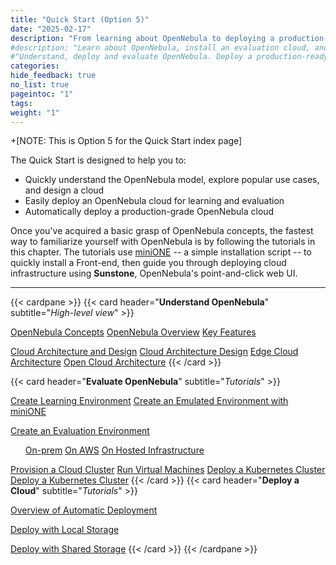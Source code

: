 ```yaml
---
title: "Quick Start (Option 5)"
date: "2025-02-17"
description: "From learning about OpenNebula to deploying a production-ready OpenNebula cloud"
#description: "Learn about OpenNebula, install an evaluation cloud, and automatically install a production-ready cloud"
#"Understand, deploy and evaluate OpenNebula. Deploy a production-ready OpenNebula cloud"
categories:
hide_feedback: true
no_list: true
pageintoc: "1"
tags:
weight: "1"
---
```


<a id="cloud-installation"></a>

+[NOTE: This is Option 5 for the Quick Start index page]

<!--# Cloud Installation -->

<!-- This first chapter is designed to quickly take you from an introduction to OpenNebula to deploying your first cloud for learning and evaluation.

The first section, [Understand OpenNebula]({{% relref "understand_opennebula" %}}), provides you with a bird's eye view of the system's base concepts, key features, architecture basics, and the most common pathway from cloud design to deployment.

The second section, [Try OpenNebula with miniONE]({{% relref "try_opennebula_with_minione" %}}), consists of tutorials for quickly installing an OpenNebula cloud for purposes of evaluation, testing, and even on-premises production operations. The tutorials guide you in building progressively complex infrastructure, from a basic Front-end install to automatically deploying a Kubernetes cluster.

The third section, [Automatic Deployment of OpenNebula with OneDeploy]({{% relref "automatic_deployment_of_opennebula_with_one_deploy" %}}) contains an overview and tutorials for automatically installing a production-grade OpenNebula cloud using OneDeploy, an automated installation tool based on Ansible playbooks. -->

The Quick Start is designed to help you to:

- Quickly understand the OpenNebula model, explore popular use cases, and design a cloud
- Easily deploy an OpenNebula cloud for learning and evaluation
- Automatically deploy a production-grade OpenNebula cloud

Once you've acquired a basic grasp of OpenNebula concepts, the fastest way to familiarize yourself with OpenNebula is by following the tutorials in this chapter. The tutorials use [miniONE](https://github.com/OpenNebula/minione) -- a simple installation script -- to quickly install a Front-end, then guide you through deploying cloud infrastructure using **Sunstone**, OpenNebula's point-and-click web UI.

<hr class="panel-line">

{{< cardpane >}}
   {{< card header="**Understand OpenNebula**" subtitle="*High-level view*" >}}
      <p></p>
      <a href="../understand_opennebula/opennebula_concepts">OpenNebula Concepts</a>
         <inl><a href="../understand_opennebula/opennebula_concepts/opennebula_overview">OpenNebula Overview</a></inl>
         <inl><a href="../understand_opennebula/opennebula_concepts/key_features">Key Features</a></inl>
      <p></p>
      <a href="../understand_opennebula/cloud_architecture_design">Cloud Architecture and Design</a>
      <inl>
         <a href="../understand_opennebula/cloud_architecture_and_design/cloud_architecture_design">Cloud Architecture Design</a>
      </inl>
      <inl>
         <a href="../understand_opennebula/cloud_architecture_and_design/edge_cloud_reference_architecture">Edge Cloud Architecture</a>
      </inl>
      <inl>
         <a href="../understand_opennebula/cloud_architecture_and_design/open_cloud_reference_architecture">Open Cloud Architecture</a>
      </inl>
   {{< /card >}}

   {{< card header="**Evaluate OpenNebula**" subtitle="*Tutorials*" >}}
      <p></p>
         <a href="../try_opennebula_with_minione/opennebula_learning_environment/create_an_emulated_environment_with_minione">Create Learning Environment</a>
         <inl><a href="../try_opennebula_with_minione/opennebula_learning_environment/cerate_an_emulated_environment_with_minione">Create an Emulated Environment with miniONE</a></inl>
      <p></p>
         <a href="../try_opennebula_with_minione/opennebula_evaluation_environment/">Create an Evaluation Environment</a>
      <ol>
         <ni><a href="../try_opennebula_with_minione/opennebula_evaluation_environment/try_opennebula_onprem">On-prem</a></ni>
         <ni><a href="../try_opennebula_with_minione/opennebula_evaluation_environment/try_opennebula_on_kvm">On AWS</a></ni>
         <ni><a href="../try_opennebula_with_minione/opennebula_evaluation_environment/try_opennebula_hosted">On Hosted Infrastructure</a></ni>
      </ol>
      <inl>
         <a href="../try_opennebula_with_minione/opennebula_evaluation_environment/provisioning_edge_cluster">Provision a Cloud Cluster</a>
      </inl>
      <inl>
         <a href="../try_opennebula_with_minione/opennebula_evaluation_environment/running_virtual_machines">Run Virtual Machines</a>
      </inl>
      <inl>
         <a href="../try_opennebula_with_minione/opennebula_evaluation_environment/running_kubernetes_clusters">Deploy a Kubernetes Cluster</a>
      </inl>
      <inl>
         <a href="../try_opennebula_with_minione/opennebula_evaluation_environment/running_kubernetes_clusters">Deploy a Kubernetes Cluster</a>
      </inl>
   {{< /card >}}
   {{< card header="**Deploy a Cloud**" subtitle="*Tutorials*" >}}
   <p></p>
         <a href="../automatic_deployment_of_opennebula_with_one_deploy/one_deploy_overview">Overview of Automatic Deployment</a>
   <p></p>
         <a href="../automatic_deployment_of_opennebula_with_one_deploy/one_deploy_tutorial_local_ds">Deploy with Local Storage</a>
   <p></p>
         <a href="../automatic_deployment_of_opennebula_with_one_deploy/one_deploy_tutorial_shared_ds">Deploy with Shared Storage</a>
   {{< /card >}}
{{< /cardpane >}}
